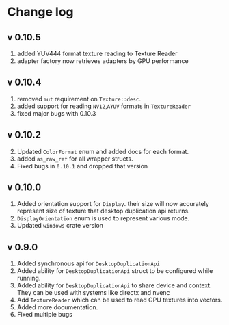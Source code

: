 # Change log
## v 0.10.5
1. added YUV444 format texture reading to Texture Reader
2. adapter factory now retrieves adapters by GPU performance

## v 0.10.4

1. removed `mut` requirement on `Texture::desc`.
2. added support for reading `NV12`,`AYUV` formats in `TextureReader`
3. fixed major bugs with 0.10.3

## v 0.10.2

2. Updated `ColorFormat` enum and added docs for each format. 
2. added `as_raw_ref` for all wrapper structs.
3. Fixed bugs in `0.10.1` and dropped that version

## v 0.10.0

1. Added orientation support for `Display`. their size will now accurately 
   represent size of texture that desktop duplication api returns.
2. `DisplayOrientation` enum is used to represent various mode.
3. Updated `windows` crate version

## v 0.9.0

1. Added synchronous api for `DesktopDuplicationApi`
2. Added ability for `DesktopDuplicationApi` struct to be configured while running.
3. Added ability for `DesktopDuplicationApi` to share device and context. They can be used with systems like directx and
   nvenc
4. Add `TextureReader` which can be used to read GPU textures into vectors.
5. Added more documentation.
6. Fixed multiple bugs